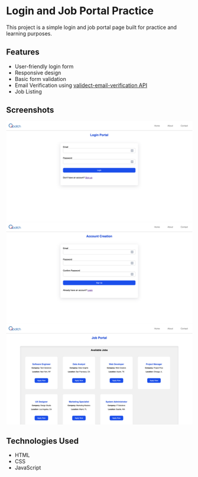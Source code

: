 # Login and Job Portal Practice

This project is a simple login and job portal page built for practice and learning purposes.

## Features

- User-friendly login form
- Responsive design
- Basic form validation
- Email Verification using [validect-email-verification API](https://rapidapi.com/pmtech/api/validect-email-verification)
- Job Listing 

## Screenshots

![Login Form](screenshots/login.png)
![Sign Up Form](screenshots/signup.png)
![Job Listing](screenshots/job-listing.png)

## Technologies Used

- HTML
- CSS
- JavaScript
